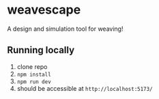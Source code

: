 # weavescape

A design and simulation tool for weaving!

## Running locally

1. clone repo
2. `npm install`
3. `npm run dev`
4. should be accessible at `http://localhost:5173/`
